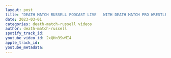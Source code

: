 ```yaml
---
layout: post
title: "DEATH MATCH RUSSELL PODCAST LIVE   WITH DEATH MATCH PRO WRESTLER BRAWLIN BO COOPER"
date: 2023-03-01
categories: death-match-russell videos
author: death-match-russell
spotify_track_id: 
youtube_video_id: 2xQHn3SwMI4
apple_track_id: 
youtube_metadata: 
---
```

